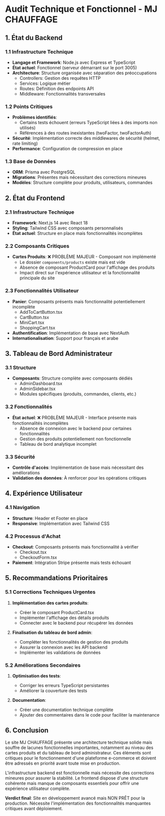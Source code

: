 # Audit Technique et Fonctionnel - MJ CHAUFFAGE

## 1. État du Backend

### 1.1 Infrastructure Technique
- **Langage et Framework**: Node.js avec Express et TypeScript
- **État actuel**: Fonctionnel (serveur démarrant sur le port 3005)
- **Architecture**: Structure organisée avec séparation des préoccupations
  - Controllers: Gestion des requêtes HTTP
  - Services: Logique métier
  - Routes: Définition des endpoints API
  - Middleware: Fonctionnalités transversales

### 1.2 Points Critiques
- **Problèmes identifiés**:
  - Certains tests échouent (erreurs TypeScript liées à des imports non utilisés)
  - Références à des routes inexistantes (twoFactor, twoFactorAuth)
- **Sécurité**: Implémentation correcte des middlewares de sécurité (helmet, rate limiting)
- **Performance**: Configuration de compression en place

### 1.3 Base de Données
- **ORM**: Prisma avec PostgreSQL
- **Migrations**: Présentes mais nécessitant des corrections mineures
- **Modèles**: Structure complète pour produits, utilisateurs, commandes

## 2. État du Frontend

### 2.1 Infrastructure Technique
- **Framework**: Next.js 14 avec React 18
- **Styling**: Tailwind CSS avec composants personnalisés
- **État actuel**: Structure en place mais fonctionnalités incomplètes

### 2.2 Composants Critiques
- **Cartes Produits**: ❌ PROBLÈME MAJEUR - Composant non implémenté
  - Le dossier `components/products` existe mais est vide
  - Absence de composant ProductCard pour l'affichage des produits
  - Impact direct sur l'expérience utilisateur et la fonctionnalité principale du site

### 2.3 Fonctionnalités Utilisateur
- **Panier**: Composants présents mais fonctionnalité potentiellement incomplète
  - AddToCartButton.tsx
  - CartButton.tsx
  - MiniCart.tsx
  - ShoppingCart.tsx
- **Authentification**: Implémentation de base avec NextAuth
- **Internationalisation**: Support pour français et arabe

## 3. Tableau de Bord Administrateur

### 3.1 Structure
- **Composants**: Structure complète avec composants dédiés
  - AdminDashboard.tsx
  - AdminSidebar.tsx
  - Modules spécifiques (produits, commandes, clients, etc.)

### 3.2 Fonctionnalités
- **État actuel**: ❌ PROBLÈME MAJEUR - Interface présente mais fonctionnalités incomplètes
  - Absence de connexion avec le backend pour certaines fonctionnalités
  - Gestion des produits potentiellement non fonctionnelle
  - Tableau de bord analytique incomplet

### 3.3 Sécurité
- **Contrôle d'accès**: Implémentation de base mais nécessitant des améliorations
- **Validation des données**: À renforcer pour les opérations critiques

## 4. Expérience Utilisateur

### 4.1 Navigation
- **Structure**: Header et Footer en place
- **Responsive**: Implémentation avec Tailwind CSS

### 4.2 Processus d'Achat
- **Checkout**: Composants présents mais fonctionnalité à vérifier
  - Checkout.tsx
  - CheckoutForm.tsx
- **Paiement**: Intégration Stripe présente mais tests échouant

## 5. Recommandations Prioritaires

### 5.1 Corrections Techniques Urgentes
1. **Implémentation des cartes produits**:
   - Créer le composant ProductCard.tsx
   - Implémenter l'affichage des détails produits
   - Connecter avec le backend pour récupérer les données

2. **Finalisation du tableau de bord admin**:
   - Compléter les fonctionnalités de gestion des produits
   - Assurer la connexion avec les API backend
   - Implémenter les validations de données

### 5.2 Améliorations Secondaires
1. **Optimisation des tests**:
   - Corriger les erreurs TypeScript persistantes
   - Améliorer la couverture des tests

2. **Documentation**:
   - Créer une documentation technique complète
   - Ajouter des commentaires dans le code pour faciliter la maintenance

## 6. Conclusion

Le site MJ CHAUFFAGE présente une architecture technique solide mais souffre de lacunes fonctionnelles importantes, notamment au niveau des cartes produits et du tableau de bord administrateur. Ces éléments sont critiques pour le fonctionnement d'une plateforme e-commerce et doivent être adressés en priorité avant toute mise en production.

L'infrastructure backend est fonctionnelle mais nécessite des corrections mineures pour assurer la stabilité. Le frontend dispose d'une structure cohérente mais manque de composants essentiels pour offrir une expérience utilisateur complète.

**Verdict final**: Site en développement avancé mais NON PRÊT pour la production. Nécessite l'implémentation des fonctionnalités manquantes critiques avant déploiement.